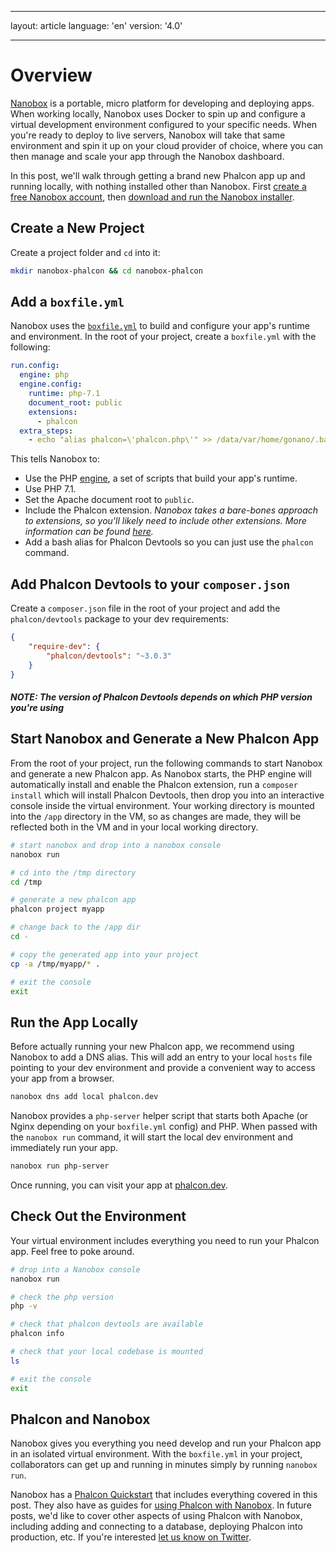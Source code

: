 * * *

layout: article language: 'en' version: '4.0'

* * *

<a name='overview'></a>

# Overview

[Nanobox](https://nanobox.io) is a portable, micro platform for developing and deploying apps. When working locally, Nanobox uses Docker to spin up and configure a virtual development environment configured to your specific needs. When you're ready to deploy to live servers, Nanobox will take that same environment and spin it up on your cloud provider of choice, where you can then manage and scale your app through the Nanobox dashboard.

In this post, we'll walk through getting a brand new Phalcon app up and running locally, with nothing installed other than Nanobox. First [create a free Nanobox account](https://dashboard.nanobox.io/users/register), then [download and run the Nanobox installer](https://dashboard.nanobox.io/download).

<a name='create-project'></a>

## Create a New Project

Create a project folder and `cd` into it:

```bash
mkdir nanobox-phalcon && cd nanobox-phalcon
```

<a name='boxfile-yml'></a>

## Add a `boxfile.yml`

Nanobox uses the [`boxfile.yml`](https://docs.nanobox.io/boxfile/) to build and configure your app's runtime and environment. In the root of your project, create a `boxfile.yml` with the following:

```yaml
run.config:
  engine: php
  engine.config:
    runtime: php-7.1
    document_root: public
    extensions:
      - phalcon
  extra_steps:
    - echo "alias phalcon=\'phalcon.php\'" >> /data/var/home/gonano/.bashrc
```

This tells Nanobox to:

- Use the PHP [engine](https://docs.nanobox.io/engines/), a set of scripts that build your app's runtime.
- Use PHP 7.1.
- Set the Apache document root to `public`.
- Include the Phalcon extension. *Nanobox takes a bare-bones approach to extensions, so you'll likely need to include other extensions. More information can be found [here](https://guides.nanobox.io/php/phalcon/php-extensions/).*
- Add a bash alias for Phalcon Devtools so you can just use the `phalcon` command.

<a name='add-devtools'></a>

## Add Phalcon Devtools to your `composer.json`

Create a `composer.json` file in the root of your project and add the `phalcon/devtools` package to your dev requirements:

```json
{
    "require-dev": {
        "phalcon/devtools": "~3.0.3"
    }
}
```

<h5 class='alert alert-warning'><strong>NOTE</strong>: The version of Phalcon Devtools depends on which PHP version you're using </h5>

<a name='new-phalcon-app'></a>

## Start Nanobox and Generate a New Phalcon App

From the root of your project, run the following commands to start Nanobox and generate a new Phalcon app. As Nanobox starts, the PHP engine will automatically install and enable the Phalcon extension, run a `composer install` which will install Phalcon Devtools, then drop you into an interactive console inside the virtual environment. Your working directory is mounted into the `/app` directory in the VM, so as changes are made, they will be reflected both in the VM and in your local working directory.

```bash
# start nanobox and drop into a nanobox console
nanobox run

# cd into the /tmp directory
cd /tmp

# generate a new phalcon app
phalcon project myapp

# change back to the /app dir
cd -

# copy the generated app into your project
cp -a /tmp/myapp/* .

# exit the console
exit
```

<a name='run-app'></a>

## Run the App Locally

Before actually running your new Phalcon app, we recommend using Nanobox to add a DNS alias. This will add an entry to your local `hosts` file pointing to your dev environment and provide a convenient way to access your app from a browser.

```bash
nanobox dns add local phalcon.dev
```

Nanobox provides a `php-server` helper script that starts both Apache (or Nginx depending on your `boxfile.yml` config) and PHP. When passed with the `nanobox run` command, it will start the local dev environment and immediately run your app.

```bash
nanobox run php-server
```

Once running, you can visit your app at [phalcon.dev](http://phalcon.dev).

<a name='environment'></a>

## Check Out the Environment

Your virtual environment includes everything you need to run your Phalcon app. Feel free to poke around.

```bash
# drop into a Nanobox console
nanobox run

# check the php version
php -v

# check that phalcon devtools are available
phalcon info

# check that your local codebase is mounted
ls

# exit the console
exit
```

<a name='conclusion'></a>

## Phalcon and Nanobox

Nanobox gives you everything you need develop and run your Phalcon app in an isolated virtual environment. With the `boxfile.yml` in your project, collaborators can get up and running in minutes simply by running `nanobox run`.

Nanobox has a [Phalcon Quickstart](https://github.com/nanobox-quickstarts/nanobox-phalcon) that includes everything covered in this post. They also have as guides for [using Phalcon with Nanobox](https://guides.nanobox.io/php/phalcon/). In future posts, we'd like to cover other aspects of using Phalcon with Nanobox, including adding and connecting to a database, deploying Phalcon into production, etc. If you're interested [let us know on Twitter](http://twitter.com/nanobox_io).